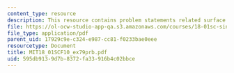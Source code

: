 ```yaml
---
content_type: resource
description: This resource contains problem statements related surface area.
file: https://ol-ocw-studio-app-qa.s3.amazonaws.com/courses/18-01sc-single-variable-calculus-fall-2010/595db9139d7b8372fa33916b4c02bbce_MIT18_01SCF10_ex79prb.pdf
file_type: application/pdf
parent_uid: 17929c9e-c324-e987-cc81-f0233bae0eee
resourcetype: Document
title: MIT18_01SCF10_ex79prb.pdf
uid: 595db913-9d7b-8372-fa33-916b4c02bbce
---
```

